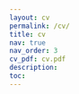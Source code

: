 ```yaml
---
layout: cv
permalink: /cv/
title: cv
nav: true
nav_order: 3
cv_pdf: cv.pdf
description: 
toc:
---
```

